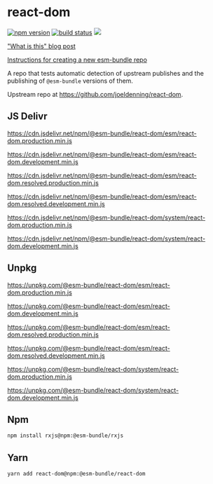 # react-dom

[![npm version](https://img.shields.io/npm/v/@esm-bundle/react-dom.svg?style=flat)](https://www.npmjs.com/package/@esm-bundle/react-dom) [![build status](https://travis-ci.com/esm-bundle/react-dom.svg?branch=master)](https://travis-ci.com/esm-bundle/react-dom) [![](https://data.jsdelivr.com/v1/package/npm/@esm-bundle/react-dom/badge)](https://www.jsdelivr.com/package/npm/@esm-bundle/react-dom)

["What is this" blog post](https://medium.com/@joeldenning/an-esm-bundle-for-any-npm-package-5f850db0e04d)

[Instructions for creating a new esm-bundle repo](https://github.com/esm-bundle/new-repo-instructions)

A repo that tests automatic detection of upstream publishes and the publishing of `@esm-bundle` versions of them.

Upstream repo at https://github.com/joeldenning/react-dom.

## JS Delivr

https://cdn.jsdelivr.net/npm/@esm-bundle/react-dom/esm/react-dom.production.min.js

https://cdn.jsdelivr.net/npm/@esm-bundle/react-dom/esm/react-dom.development.min.js

https://cdn.jsdelivr.net/npm/@esm-bundle/react-dom/esm/react-dom.resolved.production.min.js

https://cdn.jsdelivr.net/npm/@esm-bundle/react-dom/esm/react-dom.resolved.development.min.js

https://cdn.jsdelivr.net/npm/@esm-bundle/react-dom/system/react-dom.production.min.js

https://cdn.jsdelivr.net/npm/@esm-bundle/react-dom/system/react-dom.development.min.js

## Unpkg

https://unpkg.com/@esm-bundle/react-dom/esm/react-dom.production.min.js

https://unpkg.com/@esm-bundle/react-dom/esm/react-dom.development.min.js

https://unpkg.com/@esm-bundle/react-dom/esm/react-dom.resolved.production.min.js

https://unpkg.com/@esm-bundle/react-dom/esm/react-dom.resolved.development.min.js

https://unpkg.com/@esm-bundle/react-dom/system/react-dom.production.min.js

https://unpkg.com/@esm-bundle/react-dom/system/react-dom.development.min.js

## Npm

```sh
npm install rxjs@npm:@esm-bundle/rxjs
```

## Yarn

```sh
yarn add react-dom@npm:@esm-bundle/react-dom
```
